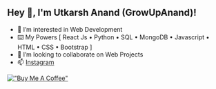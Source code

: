 ## Hey 👋, I'm Utkarsh Anand (GrowUpAnand)!
- 👀 I’m interested in Web Development
- ⌨️ My Powers [ React Js • Python • SQL • MongoDB • Javascript • HTML • CSS • Bootstrap ]
- 💞️ I’m looking to collaborate on Web Projects
- 📫 [Instagram](https://www.instagram.com/growupanand)

[!["Buy Me A Coffee"](https://www.buymeacoffee.com/assets/img/custom_images/yellow_img.png)](https://www.buymeacoffee.com/growupanand)
